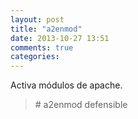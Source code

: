 ```yaml
---
layout: post
title: "a2enmod"
date: 2013-10-27 13:51
comments: true
categories: 
---
```

Activa módulos de apache.

>\# a2enmod defensible

